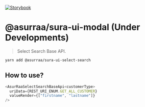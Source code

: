 [![Storybook](https://cdn.jsdelivr.net/gh/storybookjs/brand@master/badge/badge-storybook.svg)](https://asurraa.github.io/sura-ui/)

# @asurraa/sura-ui-modal (Under Developments)
 
> Select Search Base API.

```sh
yarn add @asurraa/sura-ui-select-search
```

## How to use?

```ts
<AsurRaaSelectSearchBaseApi<customerType>
  uriData={REST_URI_ENUM.GET_ALL_CUSTOMER}
  valueRender={["firstname", "lastname"]}
/>
```
